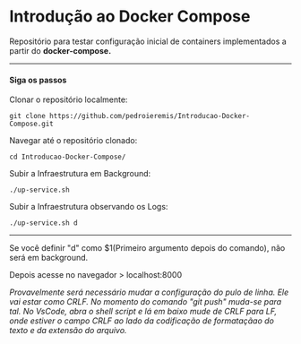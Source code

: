 # Introdução ao Docker Compose

Repositório para testar configuração inicial de containers implementados a partir do __docker-compose.__

---

#### __Siga os passos__

Clonar o repositório localmente:
```shell
git clone https://github.com/pedroieremis/Introducao-Docker-Compose.git
```

Navegar até o repositório clonado:
```shell
cd Introducao-Docker-Compose/
```

Subir a Infraestrutura em Background:
```shell
./up-service.sh
```

Subir a Infraestrutura observando os Logs:
```shell
./up-service.sh d
```

---

Se você definir "d" como $1(Primeiro argumento depois do comando), não será em background.

Depois acesse no navegador > localhost:8000

_Provavelmente será necessário mudar a configuração do pulo de linha. Ele vai estar como CRLF. No momento do comando "git push" muda-se para tal. No VsCode, abra o shell script e lá em baixo mude de CRLF para LF, onde estiver o campo CRLF ao lado da codificação de formataçãao do texto e da extensão do arquivo._
